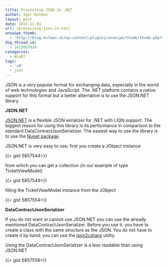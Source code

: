 ```yaml
---
title: Processing JSON in .NET
author: Igor Kulman
layout: post
date: 2012-11-01
url: /processing-json-in-net/
onswipe_thumb:
  - 'http://blog.kulman.sk/wp-content/plugins/onswipe/thumb/thumb.php?src=http://blog.kulman.sk/wp-content/uploads/2012/10/jsonperformance.png&amp;w=600&amp;h=800&amp;zc=1&amp;q=75&amp;f=0'
dsq_thread_id:
  - 1423097820
categories:
  - WinRT
tags:
  - 'c#'
  - json
---
```

JSON is a very popular format for exchanging data, especially in the world of web technologies and JavaScript. The .NET platform contains a native support for this format but a better alternative is to use the JSON.NET library.

**JSON.NET**

[JSON.NET][1] is a flexible JSON serializer for .NET with LIQN support. The biggest reason for using this library is its performance in comparison to the standard DataContractJsonSerializer. The easiest way to use the library is to use the [Nuget package][2].

JSON.NET is very easy to use; first you create a JObject instance

{{< gist 5857544>}}

from which you can get a collection (in our example of type TicketViewModel)

{{< gist 5857549>}}

filling the TicketViewModel instance from the JObject

{{< gist 5857554>}}

**DataContractJsonSerializer**

If you do not want or cannot use JSON.NET you can use the already mentioned DataContractJsonSerializer. Before you use it, you have to create a class with the same structure as the JSON. You do not have to create it by hand; you can use the [json2csharp][3] utility.

Using the DataContractJsonSerializer is a less readable than using JSON.NET

{{< gist 5857558>}}

 [1]: http://james.newtonking.com/projects/json-net.aspx
 [2]: https://nuget.org/packages/Newtonsoft.Json
 [3]: http://json2csharp.com/